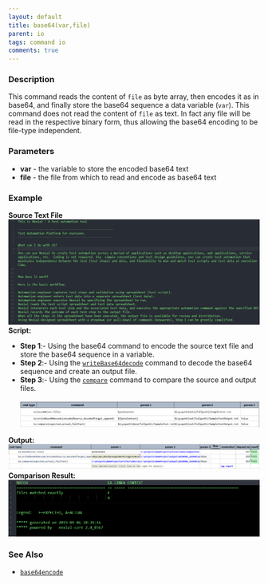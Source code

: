 ```yaml
---
layout: default
title: base64(var,file)
parent: io
tags: command io
comments: true
---
```



### Description
This command reads the content of `file` as byte array, then encodes it as in base64, and finally store the base64 
sequence a data variable (`var`). This command does not read the content of `file` as text. In fact any file will be 
read in the respective binary form, thus allowing the base64 encoding to be file-type independent.


### Parameters
- **var** - the variable to store the encoded base64 text
- **file** - the file from which to read and encode as base64 text


### Example
**Source Text File**<br/>
![source](image/base64_01.png)<br/>
**Script:**
- **Step 1**:- Using the base64 command to encode the source text file and store the base64 sequence in a variable.<br/>
- **Step 2**:- Using the [`writeBase64decode`](writeBase64decode(encodedSource,decodedTarget,append)) command to decode the 
  base64 sequence and create an output file.<br/>
- **Step 3**:- Using the [`compare`](compare(expected,actual,failFast)) command to compare the source and output files.<br/><br/>
![script](image/base64_02.png)<br/>

**Output:**<br/>
![output](image/base64_04.png)<br/>
**Comparison Result:**<br/>
![log report](image/base64_05.png)

### See Also
- [`base64encode`](../../expressions/TEXTexpression)
